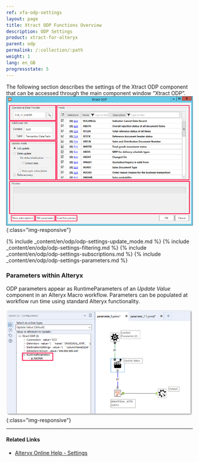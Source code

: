 ```yaml
---
ref: xfa-odp-settings
layout: page
title: Xtract ODP Functions Overview
description: ODP Settings
product: xtract-for-alteryx
parent: odp
permalink: /:collection/:path
weight: 1
lang: en_GB
progressstate: 5
---
```

The following section describes the settings of the Xtract ODP component that can be accessed through the main component window “Xtract ODP”.
![ODP Component](/img/content/xfa/xfa_odp_overview.png){:class="img-responsive"}

{% include _content/en/odp/odp-settings-update_mode.md %} 
{% include _content/en/odp/odp-settings-filtering.md %}
{% include _content/en/odp/odp-settings-subscriptions.md %}
{% include _content/en/odp/odp-settings-parameters.md %}

### Parameters within Alteryx
ODP parameters appear as RuntimeParameters of an *Update Value* component in an Alteryx Macro workflow. Parameters can be populated at workflow run time using standard Alteryx functionality.

![ODP alteryx parameter](/img/content/odp/set-odp-parameter-in-xfa.png){:class="img-responsive"}

****
#### Related Links
- [Alteryx Online Help - Settings](https://help.alteryx.com/current/designer/user-settings)
